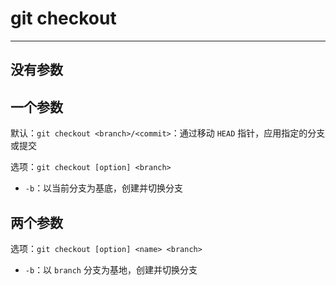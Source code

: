 # git checkout
---

## 没有参数

## 一个参数

默认：`git checkout <branch>/<commit>`：通过移动 `HEAD` 指针，应用指定的分支或提交

选项：`git checkout [option] <branch>`
- `-b`：以当前分支为基底，创建并切换分支

## 两个参数

选项：`git checkout [option] <name> <branch>`
- `-b`：以 `branch` 分支为基地，创建并切换分支